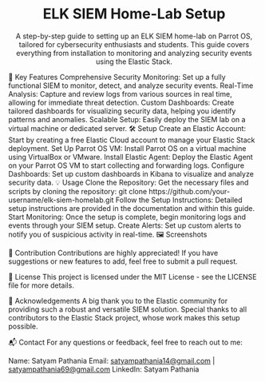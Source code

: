 <div align="center"> <h1>ELK SIEM Home-Lab Setup</h1> <p>A step-by-step guide to setting up an ELK SIEM home-lab on Parrot OS, tailored for cybersecurity enthusiasts and students. This guide covers everything from installation to monitoring and analyzing security events using the Elastic Stack.</p> </div>
🚀 Key Features
Comprehensive Security Monitoring: Set up a fully functional SIEM to monitor, detect, and analyze security events.
Real-Time Analysis: Capture and review logs from various sources in real time, allowing for immediate threat detection.
Custom Dashboards: Create tailored dashboards for visualizing security data, helping you identify patterns and anomalies.
Scalable Setup: Easily deploy the SIEM lab on a virtual machine or dedicated server.
🛠️ Setup
Create an Elastic Account: Start by creating a free Elastic Cloud account to manage your Elastic Stack deployment.
Set Up Parrot OS VM: Install Parrot OS on a virtual machine using VirtualBox or VMware.
Install Elastic Agent: Deploy the Elastic Agent on your Parrot OS VM to start collecting and forwarding logs.
Configure Dashboards: Set up custom dashboards in Kibana to visualize and analyze security data.
💡 Usage
Clone the Repository: Get the necessary files and scripts by cloning the repository: git clone https://github.com/your-username/elk-siem-homelab.git
Follow the Setup Instructions: Detailed setup instructions are provided in the documentation and within this guide.
Start Monitoring: Once the setup is complete, begin monitoring logs and events through your SIEM setup.
Create Alerts: Set up custom alerts to notify you of suspicious activity in real-time.
🖼️ Screenshots

🤝 Contribution
Contributions are highly appreciated! If you have suggestions or new features to add, feel free to submit a pull request.

📝 License
This project is licensed under the MIT License - see the LICENSE file for more details.

🙏 Acknowledgements
A big thank you to the Elastic community for providing such a robust and versatile SIEM solution. Special thanks to all contributors to the Elastic Stack project, whose work makes this setup possible.

📬 Contact
For any questions or feedback, feel free to reach out to me:

Name: Satyam Pathania
Email: satyampathania14@gmail.com | satyampathania69@gmail.com
LinkedIn: Satyam Pathania
